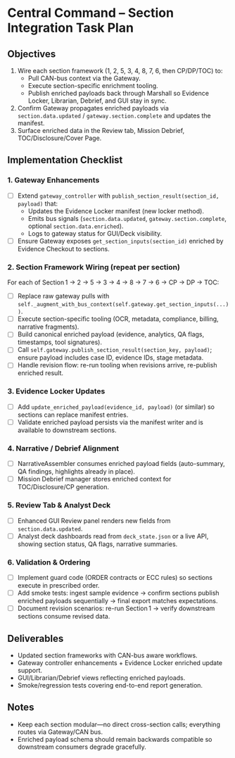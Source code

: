 # Central Command – Section Integration Task Plan

## Objectives
1. Wire each section framework (1, 2, 5, 3, 4, 8, 7, 6, then CP/DP/TOC) to:
   - Pull CAN-bus context via the Gateway.
   - Execute section-specific enrichment tooling.
   - Publish enriched payloads back through Marshall so Evidence Locker, Librarian, Debrief, and GUI stay in sync.
2. Confirm Gateway propagates enriched payloads via `section.data.updated` / `gateway.section.complete` and updates the manifest.
3. Surface enriched data in the Review tab, Mission Debrief, TOC/Disclosure/Cover Page.

## Implementation Checklist
### 1. Gateway Enhancements
- [ ] Extend `gateway_controller` with `publish_section_result(section_id, payload)` that:
  - Updates the Evidence Locker manifest (new locker method).
  - Emits bus signals (`section.data.updated`, `gateway.section.complete`, optional `section.data.enriched`).
  - Logs to gateway status for GUI/Deck visibility.
- [ ] Ensure Gateway exposes `get_section_inputs(section_id)` enriched by Evidence Checkout to sections.

### 2. Section Framework Wiring (repeat per section)
For each of Section 1 → 2 → 5 → 3 → 4 → 8 → 7 → 6 → CP → DP → TOC:
- [ ] Replace raw gateway pulls with `self._augment_with_bus_context(self.gateway.get_section_inputs(...))`.
- [ ] Execute section-specific tooling (OCR, metadata, compliance, billing, narrative fragments).
- [ ] Build canonical enriched payload (evidence, analytics, QA flags, timestamps, tool signatures).
- [ ] Call `self.gateway.publish_section_result(section_key, payload)`; ensure payload includes case ID, evidence IDs, stage metadata.
- [ ] Handle revision flow: re-run tooling when revisions arrive, re-publish enriched result.

### 3. Evidence Locker Updates
- [ ] Add `update_enriched_payload(evidence_id, payload)` (or similar) so sections can replace manifest entries.
- [ ] Validate enriched payload persists via the manifest writer and is available to downstream sections.

### 4. Narrative / Debrief Alignment
- [ ] NarrativeAssembler consumes enriched payload fields (auto-summary, QA findings, highlights already in place).
- [ ] Mission Debrief manager stores enriched context for TOC/Disclosure/CP generation.

### 5. Review Tab & Analyst Deck
- [ ] Enhanced GUI Review panel renders new fields from `section.data.updated`.
- [ ] Analyst deck dashboards read from `deck_state.json` or a live API, showing section status, QA flags, narrative summaries.

### 6. Validation & Ordering
- [ ] Implement guard code (ORDER contracts or ECC rules) so sections execute in prescribed order.
- [ ] Add smoke tests: ingest sample evidence → confirm sections publish enriched payloads sequentially → final export matches expectations.
- [ ] Document revision scenarios: re-run Section 1 → verify downstream sections consume revised data.

## Deliverables
- Updated section frameworks with CAN-bus aware workflows.
- Gateway controller enhancements + Evidence Locker enriched update support.
- GUI/Librarian/Debrief views reflecting enriched payloads.
- Smoke/regression tests covering end-to-end report generation.

## Notes
- Keep each section modular—no direct cross-section calls; everything routes via Gateway/CAN bus.
- Enriched payload schema should remain backwards compatible so downstream consumers degrade gracefully.
